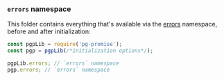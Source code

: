 ### `errors` namespace

This folder contains everything that's available via the [errors] namespace, before and after initialization:

```js
const pgpLib = require('pg-promise');
const pgp = pgpLib(/*initialization options*/);

pgpLib.errors; // `errors` namespace
pgp.errors; // `errors` namespace
```

[errors]:http://vitaly-t.github.io/pg-promise/errors.html 
